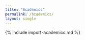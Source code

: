 ```yaml
---
title: "Academics"
permalink: /academics/
layout: single
---
```


{% include import-academics.md %}
